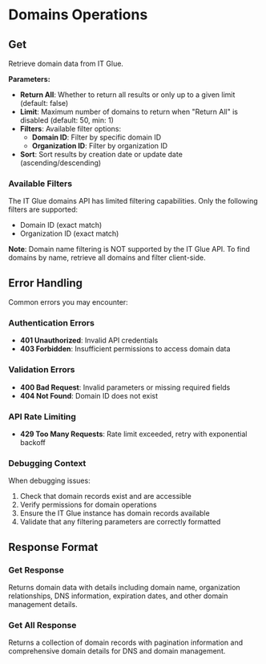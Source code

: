 # Domains Operations

## Get

Retrieve domain data from IT Glue.

**Parameters:**
- **Return All**: Whether to return all results or only up to a given limit (default: false)
- **Limit**: Maximum number of domains to return when "Return All" is disabled (default: 50, min: 1)
- **Filters**: Available filter options:
  - **Domain ID**: Filter by specific domain ID
  - **Organization ID**: Filter by organization ID
- **Sort**: Sort results by creation date or update date (ascending/descending)

### Available Filters
The IT Glue domains API has limited filtering capabilities. Only the following filters are supported:
- Domain ID (exact match)
- Organization ID (exact match)

**Note**: Domain name filtering is NOT supported by the IT Glue API. To find domains by name, retrieve all domains and filter client-side.

## Error Handling

Common errors you may encounter:

### Authentication Errors
- **401 Unauthorized**: Invalid API credentials
- **403 Forbidden**: Insufficient permissions to access domain data

### Validation Errors
- **400 Bad Request**: Invalid parameters or missing required fields
- **404 Not Found**: Domain ID does not exist

### API Rate Limiting
- **429 Too Many Requests**: Rate limit exceeded, retry with exponential backoff

### Debugging Context
When debugging issues:
1. Check that domain records exist and are accessible
2. Verify permissions for domain operations
3. Ensure the IT Glue instance has domain records available
4. Validate that any filtering parameters are correctly formatted

## Response Format

### Get Response
Returns domain data with details including domain name, organization relationships, DNS information, expiration dates, and other domain management details.

### Get All Response
Returns a collection of domain records with pagination information and comprehensive domain details for DNS and domain management.